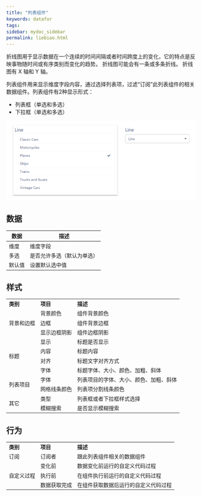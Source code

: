```yaml
---
title: "列表组件"
keywords: datafor
tags:
sidebar: mydoc_sidebar
permalink: liebiao.html
---
```


折线图用于显示数据在一个连续的时间间隔或者时间跨度上的变化，它的特点是反映事物随时间或有序类别而变化的趋势。  折线图可能会有一条或多条折线。 折线图有 X 轴和 Y 轴。

列表组件用来显示维度字段内容，通过选择列表项，过滤“订阅”此列表组件的相关数据组件。列表组件有2种显示形式：

- 列表框（单选和多选）
- 下拉框（单选和多选）

![image-20191126145658120](../../../../images/image-20191126145658120.png)

## 数据

| 数据   | 描述                       |
| ------ | -------------------------- |
| 维度   | 维度字段                   |
| 多选   | 是否允许多选（默认为单选） |
| 默认值 | 设置默认选中值             |

## 样式

<table>
<tr>
    <td><b>类别</b></td>
    <td><b>项目</b></td>
    <td><b>描述</b></td>
</tr><tr>
    <td rowspan="3"> 背景和边框</td>
    <td>背景颜色</td>
    <td>组件背景颜色</td>
</tr><tr>
    <td>边框</td>
    <td>组件背景边框</td>
</tr><tr>
    <td>显示边框阴影</td>
    <td>组件边框阴影</td>
</tr><tr>
    <td rowspan="4">标题</td>
    <td>显示</td>
    <td>标题是否显示</td>
</tr><tr>
    <td>内容</td>
    <td>标题内容</td>
</tr><tr>
    <td>对齐</td>
    <td>标题文字对齐方式</td>
</tr><tr>
    <td>字体</td>
    <td>标题字体、大小、颜色、加粗、斜体</td>
</tr><tr>
    <td rowspan="2">列表项目</td>
    <td>字体</td>
    <td>列表项目的字体、大小、颜色、加粗、斜体</td>
</tr><tr>
    <td>网格线条颜色</td>
    <td>列表项分割线条颜色</td>
</tr><tr>
    <td rowspan="2">其它</td>
    <td>类型</td>
    <td>列表框或者下拉框样式选择</td>
</tr><tr>
    <td>模糊搜索</td>
    <td>是否显示模糊搜索</td>
</tr>
</table>

## 行为
<table>
<tr>
    <td><b>类别</b></td>
    <td><b>项目</b></td>
    <td><b>描述</b></td>
</tr><tr>
    <td > 订阅</td>
    <td>订阅者</td>
    <td>跟此列表组件相关的数据组件</td>
</tr> <tr>
    <td rowspan="5"> 自定义过程</td>
    <td>变化前</td>
    <td>数据变化前运行的自定义代码过程</td>
</tr><tr>
    <td>执行前</td>
    <td>在组件执行前运行的自定义代码过程</td>
</tr> <tr>
    <td>数据获取完成</td>
    <td>在组件获取数据后运行的自定义代码过程</td>
</tr> 
</table> 


